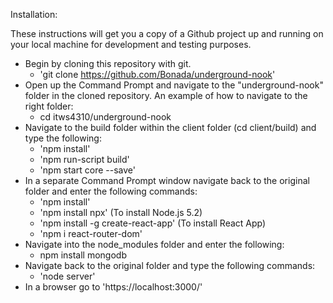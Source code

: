 Installation:

These instructions will get you a copy of a Github project up and running on your local machine for development and testing purposes.

- Begin by cloning this repository with git.
    * 'git clone https://github.com/Bonada/underground-nook'
- Open up the Command Prompt and navigate to the "underground-nook" folder in the cloned repository. An example of how to navigate to the right folder:
    * cd itws4310/underground-nook
- Navigate to the build folder within the client folder (cd client/build) and type the following:
    * 'npm install'
    * 'npm run-script build'
    * 'npm start core --save'
- In a separate Command Prompt window navigate back to the original folder and enter the following commands:
    * 'npm install'
    * 'npm install npx' (To install Node.js 5.2)
    * 'npm install -g create-react-app' (To install React App)
    * 'npm i react-router-dom'
 - Navigate into the node_modules folder and enter the following:
     * npm install mongodb
- Navigate back to the original folder and type the following commands:
     * 'node server'
- In a browser go to 'https://localhost:3000/'
